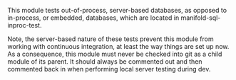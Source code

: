 This module tests out-of-process, server-based databases, as opposed to in-process, or embedded, databases, which are
located in manifold-sql-inproc-test.

Note, the server-based nature of these tests prevent this module from working with continuous integration, at least the
way things are set up now. As a consequence, this module must never be checked into git as a child module of its parent.
It should always be commented out and then commented back in when performing local server testing during dev.